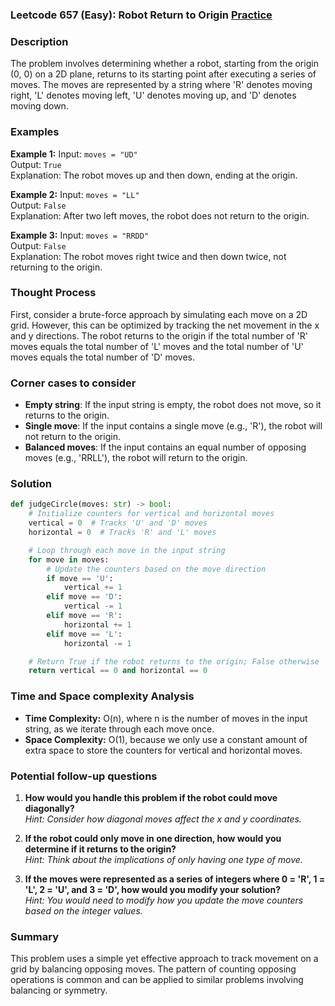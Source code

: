 ### Leetcode 657 (Easy): Robot Return to Origin [Practice](https://leetcode.com/problems/robot-return-to-origin)

### Description
The problem involves determining whether a robot, starting from the origin (0, 0) on a 2D plane, returns to its starting point after executing a series of moves. The moves are represented by a string where 'R' denotes moving right, 'L' denotes moving left, 'U' denotes moving up, and 'D' denotes moving down.

### Examples

**Example 1:**
Input: `moves = "UD"`  
Output: `True`  
Explanation: The robot moves up and then down, ending at the origin.

**Example 2:**
Input: `moves = "LL"`  
Output: `False`  
Explanation: After two left moves, the robot does not return to the origin.

**Example 3:**
Input: `moves = "RRDD"`  
Output: `False`  
Explanation: The robot moves right twice and then down twice, not returning to the origin.

### Thought Process
First, consider a brute-force approach by simulating each move on a 2D grid. However, this can be optimized by tracking the net movement in the x and y directions. The robot returns to the origin if the total number of 'R' moves equals the total number of 'L' moves and the total number of 'U' moves equals the total number of 'D' moves.

### Corner cases to consider
- **Empty string**: If the input string is empty, the robot does not move, so it returns to the origin.
- **Single move**: If the input contains a single move (e.g., 'R'), the robot will not return to the origin.
- **Balanced moves**: If the input contains an equal number of opposing moves (e.g., 'RRLL'), the robot will return to the origin.

### Solution

```python
def judgeCircle(moves: str) -> bool:
    # Initialize counters for vertical and horizontal moves
    vertical = 0  # Tracks 'U' and 'D' moves
    horizontal = 0  # Tracks 'R' and 'L' moves

    # Loop through each move in the input string
    for move in moves:
        # Update the counters based on the move direction
        if move == 'U':
            vertical += 1
        elif move == 'D':
            vertical -= 1
        elif move == 'R':
            horizontal += 1
        elif move == 'L':
            horizontal -= 1

    # Return True if the robot returns to the origin; False otherwise
    return vertical == 0 and horizontal == 0
```

### Time and Space complexity Analysis
- **Time Complexity:** O(n), where n is the number of moves in the input string, as we iterate through each move once.
- **Space Complexity:** O(1), because we only use a constant amount of extra space to store the counters for vertical and horizontal moves.

### Potential follow-up questions

1. **How would you handle this problem if the robot could move diagonally?**  
   *Hint: Consider how diagonal moves affect the x and y coordinates.*

2. **If the robot could only move in one direction, how would you determine if it returns to the origin?**  
   *Hint: Think about the implications of only having one type of move.*

3. **If the moves were represented as a series of integers where 0 = 'R', 1 = 'L', 2 = 'U', and 3 = 'D', how would you modify your solution?**  
   *Hint: You would need to modify how you update the move counters based on the integer values.*

### Summary
This problem uses a simple yet effective approach to track movement on a grid by balancing opposing moves. The pattern of counting opposing operations is common and can be applied to similar problems involving balancing or symmetry.